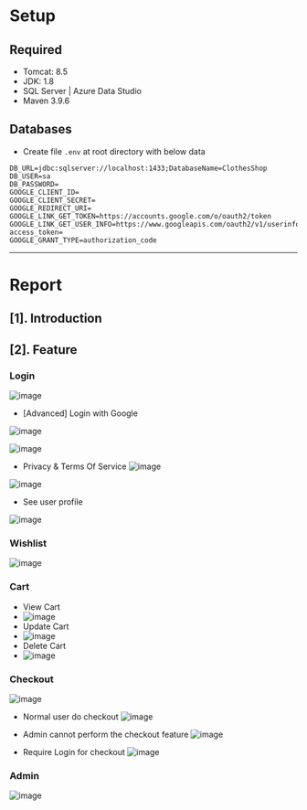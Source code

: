 # Setup

## Required
- Tomcat: 8.5
- JDK: 1.8
- SQL Server | Azure Data Studio
- Maven 3.9.6

## Databases
- Create file `.env` at root directory with below data

```text
DB_URL=jdbc:sqlserver://localhost:1433;DatabaseName=ClothesShop
DB_USER=sa
DB_PASSWORD=
GOOGLE_CLIENT_ID=
GOOGLE_CLIENT_SECRET=
GOOGLE_REDIRECT_URI=
GOOGLE_LINK_GET_TOKEN=https://accounts.google.com/o/oauth2/token
GOOGLE_LINK_GET_USER_INFO=https://www.googleapis.com/oauth2/v1/userinfo?access_token=
GOOGLE_GRANT_TYPE=authorization_code
```

***
# Report
## [1]. Introduction


## [2]. Feature
### Login

![image](https://github.com/lcaohoanq/Clothes-Shop/assets/136492579/47c7b065-0a27-4fc7-810b-ba849f5a756d)

- [Advanced] Login with Google

![image](https://github.com/lcaohoanq/Clothes-Shop/assets/136492579/57869e8c-2679-44ca-9c48-f3b36ef0fd25)

![image](https://github.com/lcaohoanq/Clothes-Shop/assets/136492579/c7475b69-11c7-4a63-b34a-6bd949bab872)

- Privacy & Terms Of Service
![image](https://github.com/lcaohoanq/Clothes-Shop/assets/136492579/230528e6-a2f7-4608-8ec6-778bfda0f5d4)

![image](https://github.com/lcaohoanq/Clothes-Shop/assets/136492579/d8a8ce32-e3e7-4db3-b781-cb58e83832a8)

- See user profile

![image](https://github.com/lcaohoanq/Clothes-Shop/assets/136492579/4f0e1149-9f7f-4323-a432-aed53813aef9)



### Wishlist
![image](https://github.com/lcaohoanq/Clothes-Shop/assets/136492579/17208a4a-1b7b-4b2c-959f-d2eb02091a3a)

### Cart
- View Cart
- ![image](https://github.com/lcaohoanq/Clothes-Shop/assets/136492579/9876d72c-2a3f-41e3-8662-b99935bbe3cc)
- Update Cart
- ![image](https://github.com/lcaohoanq/Clothes-Shop/assets/136492579/5b255980-e4c2-4a2a-9e5a-143c9241bf60)
- Delete Cart
- ![image](https://github.com/lcaohoanq/Clothes-Shop/assets/136492579/c44e7933-6d8d-43a7-ac1d-ae2dd043ad5c)


### Checkout
![image](https://github.com/lcaohoanq/Clothes-Shop/assets/136492579/a6589914-9788-4409-b343-573eae961717)

- Normal user do checkout
![image](https://github.com/lcaohoanq/Clothes-Shop/assets/136492579/13d4e82f-8979-4772-943e-ce7a2b883256)

- Admin cannot perform the checkout feature
![image](https://github.com/lcaohoanq/Clothes-Shop/assets/136492579/4e584574-14ed-4738-8ea6-732f0dc32158)


- Require Login for checkout
![image](https://github.com/lcaohoanq/Clothes-Shop/assets/136492579/540478af-b088-4b7c-8970-4d487035daaf)

### Admin
![image](https://github.com/lcaohoanq/Clothes-Shop/assets/136492579/b0e5253d-3222-411b-a847-aec4d1b6fd06)

